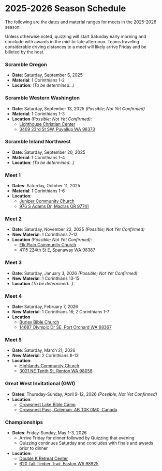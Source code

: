 # 2025-2026 Season Schedule

The following are the dates and material ranges for meets in the 2025-2026 season.

Unless otherwise noted, quizzing will start Saturday early morning and conclude with awards in the mid-to-late afternoon. Teams traveling considerable driving distances to a meet will likely arrive Friday and be billeted by the host.

### Scramble Oregon

- **Date**: Saturday, September 6, 2025
- **Material**: 1 Corinthians 1-2
- **Location**: *(To be determined...)*

### Scramble Western Washington

- **Date**: Saturday, September 13, 2025 *(Possible; Not Yet Confirmed)*
- **Material**: 1 Corinthians 1-3
- **Location** *(Possible; Not Yet Confirmed)*:
    - [Lighthouse Christian Center](https://lighthousehome.org)
    - [3409 23rd St SW, Puyallup WA 98373](https://google.com/maps/dir//3409+23rd+St+SW,+Puyallup+WA+98373)

### Scramble Inland Northwest

- **Date**: Saturday, September 20, 2025
- **Material**: 1 Corinthians 1-4
- **Location**: *(To be determined...)*

### Meet 1

- **Dates**: Saturday, October 11, 2025
- **Material**: 1 Corinthians 1-6
- **Location**:
    - [Juniper Community Church](https://junipercc.com)
    - [976 S Adams Dr, Madras OR 97741](https://google.com/maps/dir//976+S+Adams+Dr,+Madras+OR+97741)

### Meet 2

- **Date**: Saturday, November 22, 2025 *(Possible; Not Yet Confirmed)*
- **New Material**: 1 Corinthians 7-12
- **Location** *(Possible; Not Yet Confirmed)*:
    - [Elk Plain Community Church](http://elkplain.org/)
    - [4115 224th St E, Spanaway WA 98387](https://google.com/maps/dir//4115+224th+St+E,+Spanaway+WA+98387)

### Meet 3

- **Date**: Saturday, January 3, 2026 *(Possible; Not Yet Confirmed)*
- **New Material**: 1 Corinthians 13-15
- **Location** *(To be determined...)*

### Meet 4

- **Date**: Saturday, February 7, 2026
- **New Material**: 1 Corinthians 16; 2 Corinthians 1-7
- **Location**
    - [Burley Bible Church](https://bbcol.org)
    - [14687 Olympic Dr SE, Port Orchard WA 98367](https://google.com/maps/dir//14687+Olympic+Dr+SE,+Port+Orchard+WA+98367)

### Meet 5

- **Date**: Saturday, March 21, 2026
- **New Material**: 2 Corinthians 8-13
- **Location**:
    - [Highlands Community Church](https://highlandscc.org)
    - [3031 NE Tenth St, Renton WA 98056](https://google.com/maps/dir//3031+NE+Tenth+St,+Renton+WA+98056)

### Great West Invitational (GWI)

- **Dates**: Thursday-Sunday, April 9-12, 2026 *(Possible; Not Yet Confirmed)*
- **Location**:
    - [Crowsnest Lake Bible Camp](https://crowcamp.ca)
    - [Crowsnest Pass, Coleman, AB T0K 0M0, Canada](https://google.com/maps/dir//Crowsnest+Lake+Bible+Camp/@49.6255545,-114.661002,17z)

### Championships

- **Dates**: Friday-Sunday, May 1-3, 2026
    - Arrive Friday for dinner followed by Quizzing that evening
    - Quizzing continues Saturday and concludes with finals and awards prior to dinner
- **Location:**
    - [Double K Retreat Center](https://doublek.org)
    - [620 Tall Timber Trail, Easton WA 98925](https://google.com/maps/dir//Double+K+Retreat+Center,+620+Tall+Timber+Trail,+Easton+WA+98925)
